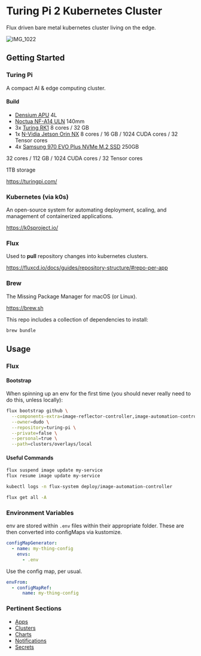 # Turing Pi 2 Kubernetes Cluster

Flux driven bare metal kubernetes cluster living on the edge.

![IMG_1022](https://user-images.githubusercontent.com/2963800/256379395-9535575e-c533-4981-aa85-0f44d37322ea.jpg)

## Getting Started

### Turing Pi

A compact AI & edge computing cluster.

#### Build

- [Densium APU](https://densium.net/products/densium-apu?Frontpanel=Dark+Walnut&Exterior=Black) 4L
- [Noctua NF-A14 ULN](https://noctua.at/en/products/fan/nf-a14-uln) 140mm
- 3x [Turing RK1](https://turingpi.com/product/turing-rk1) 8 cores /  32 GB
- 1x [N-Vidia Jetson Orin NX](https://www.nvidia.com/en-us/autonomous-machines/embedded-systems/jetson-orin/#tech-specs) 8 cores /  16 GB / 1024 CUDA cores / 32 Tensor cores
- 4x [Samsung 970 EVO Plus NVMe M.2 SSD](https://www.samsung.com/us/computing/memory-storage/solid-state-drives/ssd-970-evo-plus-nvme-m-2-250gb-mz-v7s250b-am/) 250GB

32 cores / 112 GB / 1024 CUDA cores / 32 Tensor cores

1TB storage

<https://turingpi.com/>

### Kubernetes (via k0s)

An open-source system for automating deployment, scaling, and management of containerized applications.

<https://k0sproject.io/>

### Flux

Used to **pull** repository changes into kubernetes clusters.

<https://fluxcd.io/docs/guides/repository-structure/#repo-per-app>

### Brew

The Missing Package Manager for macOS (or Linux).

<https://brew.sh>

This repo includes a collection of dependencies to install:

```sh
brew bundle
```

## Usage

### Flux

#### Bootstrap

When spinning up an env for the first time (you should never really need to do this, unless locally):

```sh
flux bootstrap github \
  --components-extra=image-reflector-controller,image-automation-controller \
  --owner=dudo \
  --repository=turing-pi \
  --private=false \
  --personal=true \
  --path=clusters/overlays/local
```

#### Useful Commands

```sh
flux suspend image update my-service
flux resume image update my-service

kubectl logs -n flux-system deploy/image-automation-controller

flux get all -A
```

### Environment Variables

env are stored within `.env` files within their appropriate folder. These are then converted into configMaps via kustomize.

```yaml
configMapGenerator:
  - name: my-thing-config
    envs:
      - .env
```

Use the config map, per usual.

```yaml
envFrom:
  - configMapRef:
      name: my-thing-config
```

### Pertinent Sections

- [Apps](./apps)
- [Clusters](./clusters)
- [Charts](./charts)
- [Notifications](./notifications)
- [Secrets](./secrets)
